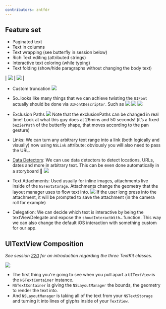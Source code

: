 ```yaml
---
contributors: zntfdr
---
```


## Feature set

- Paginated text
- Text in columns
- Text wrapping (see butterfly in session below)
- Rich Text editing (attributed strings)
- Interactive text coloring (while typing)
- Text folding (show/hide paragraphs without changing the body text)

| ![][showHideSnippetImage] | ![][showHideSnippetImage2] | 

- Custom truncation
![][truncationImage]

- So..looks like many things that we can achieve twisting the `UIFont` actually should be done via `UIFontDescriptor`. Such as
![][traitsImage]
![][traits2Image]
![][traits3Image]

- Exclusion Paths
![][exclusionPathImage]
Note that the exclusionPaths can be changed in real time!
Look at what this guy does at 26mins and 50 seconds! (it’s a fixed `bezierPath` of the butterfly shape, that moves according to the pan gesture)

- Links: We can turn any arbitrary text range into a link (both logically and visually) now using `NSLink` attribute: obviously you will also need to pass the URL.

- [Data Detectors][dataDetect]: We can use data detectors to detect locations, URLs, dates and more in arbitrary text.
This can be even done automatically in a storyboard 🤣
![][linksDetectionImage]

- Text Attachments: Used usually for inline images, attachments live inside of the `NSTextStorage`.
Attachments change the geometry that the layout manager uses to flow text into.
![][attachmentImage]
If the user long press into the attachment, it will be prompted to save the attachment (in the camera roll for example)

- Delegation: We can decide which text is interactive by being the textViewDelegate and expose the `shoudInteractWith…` function.
This way we can also change the default iOS interaction with something custom for our app.

## UITextView Composition
_See session [220][220] for an introduction regarding the three TextKit classes._

![][compositionImage]

- The first thing you're going to see when you pull apart a `UITextView` is the `NSTextContainer` instance.
- `NSTextContainer` is giving the `NSLayoutManager` the bounds, the geometry to render the text into.
- And `NSLayoutManager` is taking all of the text from your `NSTextStorage` and turning it into lines of glyphs inside of your `TextView`.

[dataDetect]: https://developer.apple.com/documentation/foundation/nsdatadetector
[220]: ../220

[showHideSnippetImage]: ../../../images/notes/wwdc13/210/showHideSnippet.png
[showHideSnippetImage2]: /images/notes/wwdc13/210/showHideSnippet2.png
[truncationImage]: ../../../images/notes/wwdc13/210/truncation.png
[traitsImage]: ../../../images/notes/wwdc13/210/traits.png
[traits2Image]: ../../../images/notes/wwdc13/210/traits2.png
[traits3Image]: ../../../images/notes/wwdc13/210/traits3.png
[exclusionPathImage]: ../../../images/notes/wwdc13/210/exclusionPath.png
[linksDetectionImage]: ../../../images/notes/wwdc13/210/linksDetection.png
[attachmentImage]: ../../../images/notes/wwdc13/210/attachment.png
[compositionImage]: ../../../images/notes/wwdc13/210/composition.png
